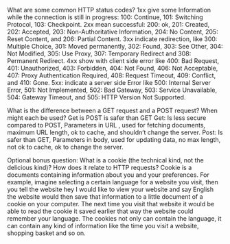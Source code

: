 What are some common HTTP status codes?
1xx give some Information while the connection is still in progress: 100: Continue, 101: Switching Protocol, 103: Checkpoint.
2xx mean successful: 200: ok, 201: Created, 202: Accepted, 203: Non-Authoritative Information, 204: No Content, 205: Reset Content, and 206: Partial Content.
3xx indicate redirection, like 300: Multiple Choice, 301: Moved permanently, 302: Found, 303: See Other, 304: Not Modified, 305: Use Proxy, 307: Temporary Redirect and 308: Permanent Redirect.
4xx show with client side error like 400: Bad Request, 401: Unauthorized, 403: Forbidden, 404: Not Found, 406: Not Acceptable, 407: Proxy Authentication Required, 408: Request Timeout, 409: Conflict, and 410: Gone.
5xx: indicate a server side Error like 500: Internal Server Error, 501: Not Implemented, 502: Bad Gateway, 503: Service Unavailable, 504: Gateway Timeout, and 505: HTTP Version Not Supported.

What is the difference between a GET request and a POST request? When might each be used?
Get is POST is safer than GET
Get:
Is less secure compared to POST, Parameters in URL , used for fetching documents,  maximum URL length, ok to cache, and shouldn’t change the server.
Post:
Is safer than GET, Parameters in body, used for updating data, no max length, not ok to cache, ok to change the server.

Optional bonus question: What is a cookie (the technical kind, not the delicious kind)? How does it relate to HTTP requests?
Cookie is a documents containing information about you and your preferences. For example, imagine selecting a certain language for a website you visit, then you tell the website hey I would like to view your website and say English the website would then save that information to a little document of a cookie on your computer. The next time you visit that website it would be able to read the cookie it saved earlier that way the website could remember your language.  The cookies not only can contain the language, it can contain any kind of information like the time you visit a website, shopping basket and so on.

